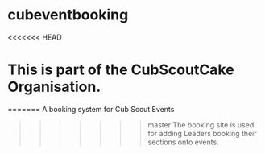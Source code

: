 # cubeventbooking
<<<<<<< HEAD

This is part of the CubScoutCake Organisation.
=======
=======
A booking system for Cub Scout Events

>>>>>>> master
The booking site is used for adding Leaders booking their sections onto events.

